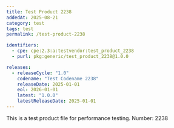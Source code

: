 ```yaml
---
title: Test Product 2238
addedAt: 2025-08-21
category: test
tags: test
permalink: /test-product-2238

identifiers:
  - cpe: cpe:2.3:a:testvendor:test_product_2238
  - purl: pkg:generic/test_product_2238@1.0.0

releases:
  - releaseCycle: "1.0"
    codename: "Test Codename 2238"
    releaseDate: 2025-01-01
    eol: 2026-01-01
    latest: "1.0.0"
    latestReleaseDate: 2025-01-01
---
```


This is a test product file for performance testing. Number: 2238
